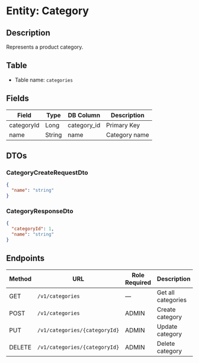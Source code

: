 # Entity: Category

## Description
Represents a product category.

## Table
- Table name: `categories`

## Fields

| Field      | Type   | DB Column     | Description          |
|------------|--------|---------------|----------------------|
| categoryId | Long   | category_id   | Primary Key          |
| name       | String | name          | Category name        |

## DTOs

### CategoryCreateRequestDto

```json
{
  "name": "string"
}
```

### CategoryResponseDto

```json
{
  "categoryId": 1,
  "name": "string"
}
```

## Endpoints

| Method | URL                           | Role Required | Description          |
|--------|-------------------------------|---------------|----------------------|
| GET    | `/v1/categories`              | —             | Get all categories   |
| POST   | `/v1/categories`              | ADMIN         | Create category      |
| PUT    | `/v1/categories/{categoryId}` | ADMIN         | Update category      |
| DELETE | `/v1/categories/{categoryId}` | ADMIN         | Delete category      |